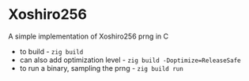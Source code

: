 # Xoshiro256

A simple implementation of Xoshiro256 prng in C

- to build - `zig build`
- can also add optimization level - `zig build -Doptimize=ReleaseSafe`
- to run a binary, sampling the prng - `zig build run`
